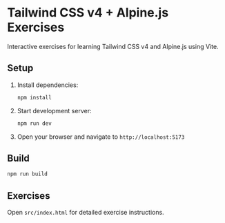 # Tailwind CSS v4 + Alpine.js Exercises

Interactive exercises for learning Tailwind CSS v4 and Alpine.js using Vite.

## Setup

1. Install dependencies:
   ```bash
   npm install
   ```

2. Start development server:
   ```bash
   npm run dev
   ```

3. Open your browser and navigate to `http://localhost:5173`

## Build

```bash
npm run build
```

## Exercises

Open `src/index.html` for detailed exercise instructions.
